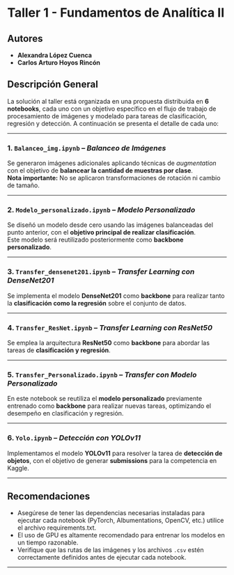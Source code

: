 # Taller 1 - Fundamentos de Analítica II

## Autores
- **Alexandra López Cuenca**  
- **Carlos Arturo Hoyos Rincón**

## Descripción General

La solución al taller está organizada en una propuesta distribuida en **6 notebooks**, cada uno con un objetivo específico en el flujo de trabajo de procesamiento de imágenes y modelado para tareas de clasificación, regresión y detección. A continuación se presenta el detalle de cada uno:

---

### 1. `Balanceo_img.ipynb` – *Balanceo de Imágenes*

Se generaron imágenes adicionales aplicando técnicas de *augmentation* con el objetivo de **balancear la cantidad de muestras por clase**.  
**Nota importante:** No se aplicaron transformaciones de rotación ni cambio de tamaño.

---

### 2. `Modelo_personalizado.ipynb` – *Modelo Personalizado*

Se diseñó un modelo desde cero usando las imágenes balanceadas del punto anterior, con el **objetivo principal de realizar clasificación**.  
Este modelo será reutilizado posteriormente como **backbone personalizado**.

---

### 3. `Transfer_densenet201.ipynb` – *Transfer Learning con DenseNet201*

Se implementa el modelo **DenseNet201** como **backbone** para realizar tanto la **clasificación como la regresión** sobre el conjunto de datos.

---

### 4. `Transfer_ResNet.ipynb` – *Transfer Learning con ResNet50*

Se emplea la arquitectura **ResNet50** como **backbone** para abordar las tareas de **clasificación y regresión**.

---

### 5. `Transfer_Personalizado.ipynb` – *Transfer con Modelo Personalizado*

En este notebook se reutiliza el **modelo personalizado** previamente entrenado como **backbone** para realizar nuevas tareas, optimizando el desempeño en clasificación y regresión.

---

### 6. `Yolo.ipynb` – *Detección con YOLOv11*

Implementamos el modelo **YOLOv11** para resolver la tarea de **detección de objetos**, con el objetivo de generar **submissions** para la competencia en Kaggle.

---

## Recomendaciones

- Asegúrese de tener las dependencias necesarias instaladas para ejecutar cada notebook (PyTorch, Albumentations, OpenCV, etc.) utilice el archivo requirements.txt.
- El uso de GPU es altamente recomendado para entrenar los modelos en un tiempo razonable.
- Verifique que las rutas de las imágenes y los archivos `.csv` estén correctamente definidos antes de ejecutar cada notebook.

---
